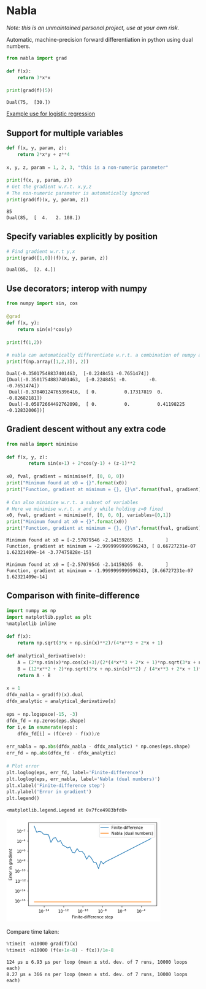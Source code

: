
# Nabla

_Note: this is an unmaintained personal project, use at your own risk._

Automatic, machine-precision forward differentiation in python using dual numbers.

```python
from nabla import grad

def f(x):
    return 3*x*x

print(grad(f)(5))
```

    Dual(75,  [30.])

[Example use for logistic regression](examples/mnist/logistic.ipynb)

## Support for multiple variables


```python
def f(x, y, param, z):
    return 2*x*y + z**4

x, y, z, param = 1, 2, 3, "this is a non-numeric parameter"

print(f(x, y, param, z))
# Get the gradient w.r.t. x,y,z
# The non-numeric parameter is automatically ignored
print(grad(f)(x, y, param, z))
```

    85
    Dual(85,  [  4.   2. 108.])


## Specify variables explicitly by position


```python
# Find gradient w.r.t y,x
print(grad([1,0])(f)(x, y, param, z))
```

    Dual(85,  [2. 4.])


## Use decorators; interop with numpy


```python
from numpy import sin, cos

@grad
def f(x, y):
    return sin(x)*cos(y)

print(f(1,2))

# nabla can automatically differentiate w.r.t. a combination of numpy array entries and other function arguments: 
print(f(np.array([1,2,3]), 2))
```

    Dual(-0.35017548837401463,  [-0.2248451 -0.7651474])
    [Dual(-0.35017548837401463,  [-0.2248451 -0.        -0.        -0.7651474])
     Dual(-0.37840124765396416,  [ 0.          0.17317819  0.         -0.82682181])
     Dual(-0.05872664492762098,  [ 0.          0.          0.41198225 -0.12832006])]


## Gradient descent without any extra code


```python
from nabla import minimise

def f(x, y, z):
        return sin(x+1) + 2*cos(y-1) + (z-1)**2

x0, fval, gradient = minimise(f, [0, 0, 0])
print("Minimum found at x0 = {}".format(x0))
print("Function, gradient at minimum = {}, {}\n".format(fval, gradient))

# Can also minimise w.r.t. a subset of variables
# Here we minimise w.r.t. x and y while holding z=0 fixed
x0, fval, gradient = minimise(f, [0, 0, 0], variables=[0,1])
print("Minimum found at x0 = {}".format(x0))
print("Function, gradient at minimum = {}, {}\n".format(fval, gradient))
```

    Minimum found at x0 = [-2.57079546 -2.14159265  1.        ]
    Function, gradient at minimum = -2.9999999999996243, [ 8.66727231e-07  1.62321409e-14 -3.77475828e-15]
    
    Minimum found at x0 = [-2.57079546 -2.14159265  0.        ]
    Function, gradient at minimum = -1.9999999999996243, [8.66727231e-07 1.62321409e-14]
    


## Comparison with finite-difference


```python
import numpy as np
import matplotlib.pyplot as plt
%matplotlib inline

def f(x):
    return np.sqrt(3*x + np.sin(x)**2)/(4*x**3 + 2*x + 1)

def analytical_derivative(x):
    A = (2*np.sin(x)*np.cos(x)+3)/(2*(4*x**3 + 2*x + 1)*np.sqrt(3*x + np.sin(x)**2))
    B = (12*x**2 + 2)*np.sqrt(3*x + np.sin(x)**2) / (4*x**3 + 2*x + 1)**2
    return A - B

x = 1
dfdx_nabla = grad(f)(x).dual
dfdx_analytic = analytical_derivative(x)

eps = np.logspace(-15, -3)
dfdx_fd = np.zeros(eps.shape)
for i,e in enumerate(eps):
    dfdx_fd[i] = (f(x+e) - f(x))/e

err_nabla = np.abs(dfdx_nabla - dfdx_analytic) * np.ones(eps.shape)
err_fd = np.abs(dfdx_fd - dfdx_analytic)
    
# Plot error
plt.loglog(eps, err_fd, label='Finite-difference')
plt.loglog(eps, err_nabla, label='Nabla (dual numbers)')
plt.xlabel('Finite-difference step')
plt.ylabel('Error in gradient')
plt.legend()
```




    <matplotlib.legend.Legend at 0x7fce4983bfd0>




![png](README_files/README_11_1.png)


Compare time taken:


```python
%timeit -n10000 grad(f)(x)
%timeit -n10000 (f(x+1e-8) - f(x))/1e-8
```

    124 µs ± 6.93 µs per loop (mean ± std. dev. of 7 runs, 10000 loops each)
    8.27 µs ± 366 ns per loop (mean ± std. dev. of 7 runs, 10000 loops each)

